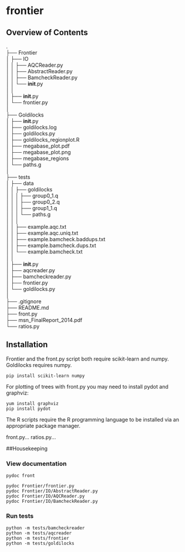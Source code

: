 frontier
========

## Overview of Contents

.  
├── Frontier  
│   ├── IO  
│   │   ├── AQCReader.py  
│   │   ├── AbstractReader.py  
│   │   ├── BamcheckReader.py  
│   │   └── __init__.py  
│   │  
│   ├── __init__.py  
│   └── frontier.py  
│  
├── Goldilocks  
│   ├── __init__.py  
│   ├── goldilocks.log  
│   ├── goldilocks.py  
│   ├── goldilocks_regionplot.R  
│   ├── megabase_plot.pdf  
│   ├── megabase_plot.png  
│   ├── megabase_regions  
│   └── paths.g  
│  
├── tests  
│   ├── data  
│   │   ├── goldilocks  
│   │   │   ├── group0_1.q  
│   │   │   ├── group0_2.q  
│   │   │   ├── group1_1.q  
│   │   │   └── paths.g  
│   │   │  
│   │   ├── example.aqc.txt  
│   │   ├── example.aqc.uniq.txt  
│   │   ├── example.bamcheck.baddups.txt  
│   │   ├── example.bamcheck.dups.txt  
│   │   └── example.bamcheck.txt  
│   │  
│   ├── __init__.py  
│   ├── aqcreader.py  
│   ├── bamcheckreader.py  
│   ├── frontier.py  
│   └── goldilocks.py  
│  
├── .gitignore  
├── README.md  
├── front.py  
├── msn_FinalReport_2014.pdf  
└── ratios.py  




## Installation

Frontier and the front.py script both require scikit-learn and numpy. Goldilocks requires numpy.

    pip install scikit-learn numpy

For plotting of trees with front.py you may need to install pydot and graphviz:

    yum install graphviz
    pip install pydot

The R scripts require the R programming language to be installed via an appropriate package manager.

front.py...
ratios.py...

##Housekeeping
### View documentation
    pydoc front

    pydoc Frontier/frontier.py
    pydoc Frontier/IO/AbstractReader.py
    pydoc Frontier/IO/AQCReader.py
    pydoc Frontier/IO/BamcheckReader.py

### Run tests
    python -m tests/bamcheckreader
    python -m tests/aqcreader
    python -m tests/frontier
    python -m tests/goldilocks
